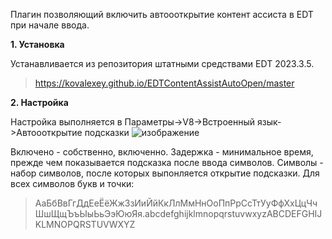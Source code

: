 Плагин позволяющий включить автоооткрытие контент ассиста в EDT при начале ввода.

**1. Установка**

Устанавливается из репозитория штатными средствами EDT 2023.3.5.
> https://kovalexey.github.io/EDTContentAssistAutoOpen/master

**2. Настройка**

Настройка выполняется в Параметры->V8->Встроенный язык->Автоооткрытие подсказки
![изображение](https://github.com/KovAlexey/EDTContentAssistAutoOpen/assets/16429518/bbe1c628-4d14-4f5a-9d30-9d55c1d74864)

Включено - собственно, включенно.
Задержка - минимальное время, прежде чем показывается подсказка после ввода символов.
Символы - набор символов, после которых выпонляется открытие подсказки.
Для всех символов букв и точки:
> АаБбВвГгДдЕеЁёЖжЗзИиЙйКкЛлМмНнОоПпРрСсТтУуФфХхЦцЧчШшЩщЪъЫыЬьЭэЮюЯя.abcdefghijklmnopqrstuvwxyzABCDEFGHIJKLMNOPQRSTUVWXYZ
